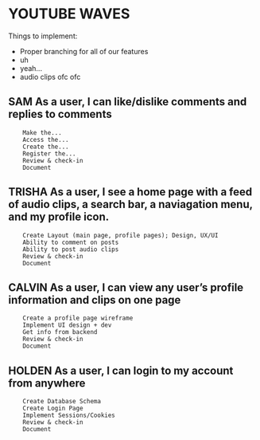 # YOUTUBE WAVES


Things to implement:
- Proper branching for all of our features
- uh
- yeah...
- audio clips ofc ofc

## SAM	As a user, I can like/dislike comments and replies to comments	
		Make the...
		Access the...
		Create the...
		Register the...
		Review & check-in
		Document
## TRISHA	As a user, I see a home page with a feed of audio clips, a search bar, a naviagation menu, and my profile icon.	
		Create Layout (main page, profile pages); Design, UX/UI
		Ability to comment on posts
		Ability to post audio clips
		Review & check-in
		Document
## CALVIN	As a user, I can view any user’s profile information and clips on one page	
		Create a profile page wireframe
		Implement UI design + dev
		Get info from backend
		Review & check-in
		Document
## HOLDEN	As a user, I can login to my account from anywhere	
		Create Database Schema
		Create Login Page
		Implement Sessions/Cookies
		Review & check-in
		Document
